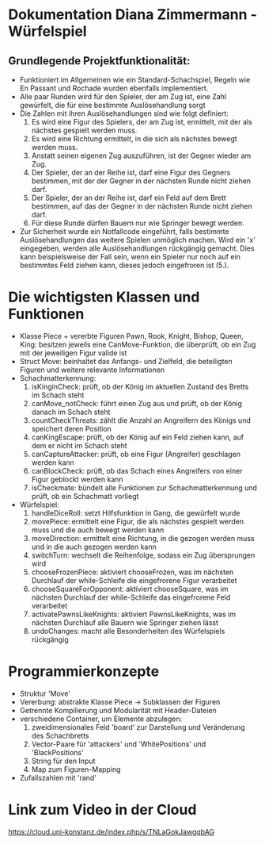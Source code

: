 # Dokumentation Diana Zimmermann - Würfelspiel

## Grundlegende Projektfunktionalität:
* Funktioniert im Allgemeinen wie ein Standard-Schachspiel, Regeln wie En Passant und Rochade wurden ebenfalls implementiert.
* Alle paar Runden wird für den Spieler, der am Zug ist, eine Zahl gewürfelt, die für eine bestimmte Auslösehandlung sorgt
* Die Zahlen mit ihren Auslösehandlungen sind wie folgt definiert:
    1. Es wird eine Figur des Spielers, der am Zug ist, ermittelt, mit der als nächstes gespielt werden muss.
    2. Es wird eine Richtung ermittelt, in die sich als nächstes bewegt werden muss.
    3. Anstatt seinen eigenen Zug auszuführen, ist der Gegner wieder am Zug.
    4. Der Spieler, der an der Reihe ist, darf eine Figur des Gegners bestimmen, mit der der Gegner in der nächsten Runde nicht ziehen darf.
    5. Der Spieler, der an der Reihe ist, darf ein Feld auf dem Brett bestimmen, auf das der Gegner in der nächsten Runde nicht ziehen darf.
    6. Für diese Runde dürfen Bauern nur wie Springer bewegt werden.
* Zur Sicherheit wurde ein Notfallcode eingeführt, falls bestimmte Auslösehandlungen das weitere Spielen unmöglich machen. Wird ein 'x' eingegeben, werden alle Auslösehandlungen rückgängig gemacht. Dies kann beispielsweise der Fall sein, wenn ein Spieler nur noch auf ein bestimmtes Feld ziehen kann, dieses jedoch eingefroren ist (5.). 


# Die wichtigsten Klassen und Funktionen
* Klasse Piece + vererbte Figuren Pawn, Rook, Knight, Bishop, Queen, King: besitzen jeweils eine CanMove-Funktion, die überprüft, ob ein Zug mit der jeweiligen Figur valide ist
* Struct Move: beinhaltet das Anfangs- und Zielfeld, die beteiligten Figuren und weitere relevante Informationen
* Schachmatterkennung: 
    1. isKinginCheck: prüft, ob der König im aktuellen Zustand des Bretts im Schach steht
    2. canMove_notCheck: führt einen Zug aus und prüft, ob der König danach im Schach steht
    3. countCheckThreats: zählt die Anzahl an Angreifern des Königs und speichert deren Position 
    4. canKingEscape: prüft, ob der König auf ein Feld ziehen kann, auf dem er nicht im Schach steht
    5. canCaptureAttacker: prüft, ob eine Figur (Angreifer) geschlagen werden kann
    6. canBlockCheck: prüft, ob das Schach eines Angreifers von einer Figur geblockt werden kann
    7. isCheckmate: bündelt alle Funktionen zur Schachmatterkennung und prüft, ob ein Schachmatt vorliegt
* Würfelspiel: 
    1. handleDiceRoll: setzt Hilfsfunktion in Gang, die gewürfelt wurde
    2. movePiece: ermittelt eine Figur, die als nächstes gespielt werden muss und die auch bewegt werden kann
    3. moveDirection: ermittelt eine Richtung, in die gezogen werden muss und in die auch gezogen werden kann
    4. switchTurn: wechselt die Reihenfolge, sodass ein Zug übersprungen wird
    5. chooseFrozenPiece: aktiviert chooseFrozen, was im nächsten Durchlauf der while-Schleife die eingefrorene Figur verarbeitet
    6. chooseSquareForOpponent: aktiviert chooseSquare, was im nächsten Durchlauf der while-Schleife das eingefrorene Feld verarbeitet
    7. activatePawnsLikeKnights: aktiviert PawnsLikeKnights, was im nächsten Durchlauf alle Bauern wie Springer ziehen lässt
    8. undoChanges: macht alle Besonderheiten des Würfelspiels rückgängig

# Programmierkonzepte
* Struktur 'Move'
* Vererbung: abstrakte Klasse Piece -> Subklassen der Figuren
* Getrennte Kompilierung und Modularität mit Header-Dateien
* verschiedene Container, um Elemente abzulegen: 
    1. zweidimensionales Feld 'board' zur Darstellung und Veränderung des Schachbretts
    2. Vector-Paare für 'attackers' und 'WhitePositions' und 'BlackPositions'
    3. String für den Input
    4. Map zum Figuren-Mapping
* Zufallszahlen mit 'rand'

# Link zum Video in der Cloud
https://cloud.uni-konstanz.de/index.php/s/TNLaGokJawgqbAG 
